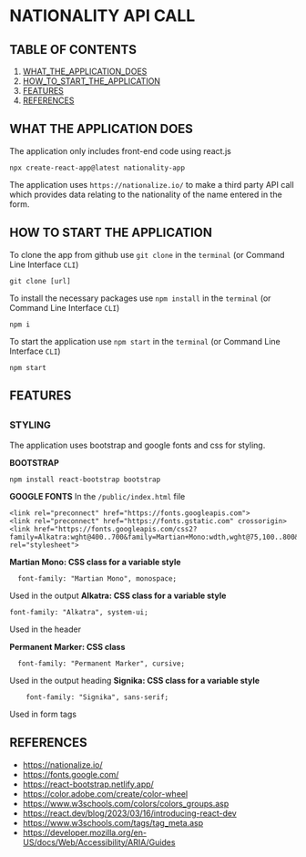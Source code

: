 # NATIONALITY API CALL

## TABLE OF CONTENTS
1. [WHAT_THE_APPLICATION_DOES](#what-the-application-does)
2. [HOW_TO_START_THE_APPLICATION](#how-to-start-the-application)
3. [FEATURES](#features)
4. [REFERENCES](#references)
 
## WHAT THE APPLICATION DOES

The application only includes front-end code using react.js
```
npx create-react-app@latest nationality-app
```
The application  uses `https://nationalize.io/` to make a third party API call which provides data relating to the nationality of the name entered in the form.


## HOW TO START THE APPLICATION

To clone the app from github use `git clone` in the `terminal` (or Command Line Interface `CLI`) 
```
git clone [url]
```
To install the necessary packages use `npm install` in the `terminal` (or Command Line Interface `CLI`) 
```
npm i
```
To start the application use `npm start` in the `terminal` (or Command Line Interface `CLI`) 
```
npm start 
```
## FEATURES
## 
### STYLING

The application uses bootstrap and google fonts and css for styling.

**BOOTSTRAP**
```
npm install react-bootstrap bootstrap
```
**GOOGLE FONTS**
In the `/public/index.html` file

```
<link rel="preconnect" href="https://fonts.googleapis.com">
<link rel="preconnect" href="https://fonts.gstatic.com" crossorigin>
<link href="https://fonts.googleapis.com/css2?family=Alkatra:wght@400..700&family=Martian+Mono:wdth,wght@75,100..800&family=Permanent+Marker&family=Signika:wght@300..700&display=swap" rel="stylesheet">

```
**Martian Mono: CSS class for a variable style**
```
  font-family: "Martian Mono", monospace;
```
Used in the output
**Alkatra: CSS class for a variable style**
```
font-family: "Alkatra", system-ui;
```
Used in the header

**Permanent Marker: CSS class**
```
  font-family: "Permanent Marker", cursive;
```
Used in the output heading
**Signika: CSS class for a variable style**

```
    font-family: "Signika", sans-serif;
```
Used in form tags
## REFERENCES

- https://nationalize.io/
- https://fonts.google.com/
- https://react-bootstrap.netlify.app/
- https://color.adobe.com/create/color-wheel
- https://www.w3schools.com/colors/colors_groups.asp
- https://react.dev/blog/2023/03/16/introducing-react-dev
- https://www.w3schools.com/tags/tag_meta.asp
- https://developer.mozilla.org/en-US/docs/Web/Accessibility/ARIA/Guides